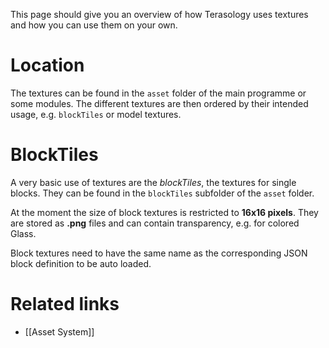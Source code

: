 This page should give you an overview of how Terasology uses textures and how you can use them on your own.

# Location
The textures can be found in the `asset` folder of the main programme or some modules. The different textures are
then ordered by their intended usage, e.g. `blockTiles` or model textures.

# BlockTiles
A very basic use of textures are the _blockTiles_, the textures for single blocks. They can be found in the
`blockTiles` subfolder of the `asset` folder.

At the moment the size of block textures is restricted to **16x16 pixels**. They are stored as **.png** files and can
 contain transparency, e.g. for colored Glass.

Block textures need to have the same name as the corresponding JSON block definition to be auto loaded.

# Related links
* [[Asset System]]
